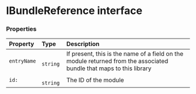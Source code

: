 # IBundleReference interface





### Properties

| Property	   | Type	| Description|
|:-------------|:-------|:-----------|
|`entryName`      |` string` | If present, this is the name of a field on the module returned from the associated bundle that maps to  this library |
|`id:`      |` string` | The ID of the module |




